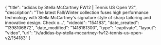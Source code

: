 {
    "title": "adidas by Stella McCartney FW12 | Tennis US Open V2",
    "description": "The latest Fall\/Winter collection fuses high performance technology with Stella McCartney's signature style of sharp tailoring and innovative design. Check o...",
    "videoid": "154183",
    "date_created": "1398106872",
    "date_modified": "1418181300",
    "type": "captivate",
    "layout": "video",
    "url": "\/v\/adidas-by-stella-mccartney-fw12-tennis-us-open-v2\/154183"
}